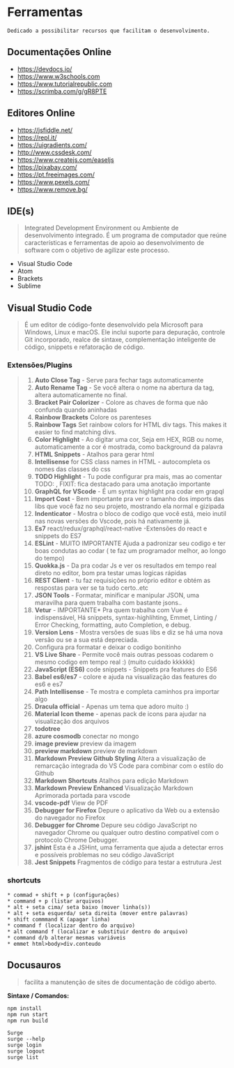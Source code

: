 # Ferramentas

```
Dedicado a possibilitar recursos que facilitam o desenvolvimento.
```


## Documentações Online
* https://devdocs.io/
* https://www.w3schools.com
* https://www.tutorialrepublic.com
* https://scrimba.com/g/gR8PTE

## Editores Online
* https://jsfiddle.net/
* https://repl.it/
* https://uigradients.com/
* http://www.cssdesk.com/
* https://www.createjs.com/easeljs
* https://pixabay.com/
* https://pt.freeimages.com/
* https://www.pexels.com/
* https://www.remove.bg/

## IDE(s)

> Integrated Development Environment ou Ambiente de desenvolvimento integrado. É um programa de computador que reúne características e ferramentas de apoio ao desenvolvimento de software com o objetivo de agilizar este processo.

* Visual Studio Code
* Atom
* Brackets
* Sublime

## Visual Studio Code

> É um editor de código-fonte desenvolvido pela Microsoft para Windows, Linux e macOS. Ele inclui suporte para depuração, controle Git incorporado, realce de sintaxe, complementação inteligente de código, snippets e refatoração de código.

### Extensões/Plugins
> 1. **Auto Close Tag**    - Serve para fechar tags automaticamente
> 1. **Auto Rename Tag**   - Se você altera o nome na abertura da tag, altera automaticamente no final.
> 1. **Bracket Pair Colorizer**    - Colore as chaves de forma que não confunda quando aninhadas
> 1. **Rainbow Brackets** Colore os parenteses
> 1. **Rainbow Tags** Set rainbow colors for HTML div tags. This makes it easier to find matching divs.
> 1. **Color Highlight**    - Ao digitar uma cor, Seja em HEX, RGB ou nome, automaticamente a cor é mostrada, como background da palavra
> 1. **HTML Snippets**  - Atalhos para gerar html
> 1. **Intellisense** for CSS class names in HTML - autocompleta os nomes das classes do css
> 1. **TODO Highlight**  - Tu pode configurar pra mais, mas ao comentar TODO: , FIXIT: fica destacado para uma anotação importante
> 1. **GraphQL for VScode**  - É um syntax highlight pra codar em grapql
> 1. **Import Cost**  - Bem importante pra ver o tamanho dos imports das libs que você faz no seu projeto, mostrando ela normal e gizipada
> 1. **Indenticator**  - Mostra o bloco de codigo que você está, meio inutil nas novas versões do Vscode, pois há nativamente já.
> 1. **Es7** react/redux/graphql/react-native   -Extensões do react e snippets do ES7
> 1. **ESLint**  - MUITO IMPORTANTE Ajuda a padronizar seu codigo e ter boas condutas ao codar ( te faz um programador melhor, ao longo do tempo)
> 1. **Quokka.js**   - Da pra codar Js e ver os resultados em tempo real direto no editor, bom pra testar umas logicas rápidas
> 1. **REST Client**   - tu faz requisições no próprio editor e obtém as respostas para ver se ta tudo certo..etc
> 1.  **JSON Tools**  - Formatar, minificar e manipular JSON, uma maravilha para quem trabalha com bastante jsons..
> 1.  **Vetur**  - IMPORTANTE* Pra quem trabalha com Vue é indispensável, Há snippets, syntax-highlihting, Emmet, Linting / Error Checking, formatting, auto Completion, e debug.
> 1. **Version Lens**  - Mostra versões de suas libs e  diz se há uma nova versão ou se a sua está depreciada.
> 1.   Configura pra formatar e deixar o codigo bonitinho
> 1.  **VS Live Share**   - Permite você mais outras pessoas codarem o mesmo codigo em tempo real :) (muito cuidado kkkkkk)
> 1. **JavaScript (ES6)** code snippets   - Snippets pra features do ES6
> 1.  **Babel es6/es7**    - colore e ajuda na visualização das features do es6 e es7
> 1. **Path Intellisense**  - Te mostra e completa caminhos pra importar algo
> 1. **Dracula official**  - Apenas um tema que adoro muito :)
> 1. **Material Icon theme**   - apenas pack de icons para ajudar na visualização dos arquivos
> 1. **todotree**
> 1. **azure cosmodb** conectar no mongo
> 1. **image preview** preview da imagem
> 1. **preview markdown** preview de markdown
> 1. **Markdown Preview Github Styling** Altera a visualização de remarcação integrada do VS Code para combinar com o estilo do Github
> 1. **Markdown Shortcuts** Atalhos para edição Markdown
> 1. **Markdown Preview Enhanced** Visualização Markdown Aprimorada portada para vscode
> 1. **vscode-pdf** View de PDF
> 1. **Debugger for Firefox** Depure o aplicativo da Web ou a extensão do navegador no Firefox
> 1. **Debugger for Chrome** Depure seu código JavaScript no navegador Chrome ou qualquer outro destino compatível com o protocolo Chrome Debugger.
> 1. **jshint** Esta é a JSHint, uma ferramenta que ajuda a detectar erros e possíveis problemas no seu código JavaScript
> 1. **Jest Snippets** Fragmentos de código para testar a estrutura Jest

### shortcuts
```
* commad + shift + p (configurações)
* command + p (listar arquivos)
* alt + seta cima/ seta baixo (mover linha(s))
* alt + seta esquerda/ seta direita (mover entre palavras)
* shift commmand K (apagar linha)
* command f (localizar dentro do arquivo)
* alt command f (localizar e substituir dentro do arquivo)
* command d/b alterar mesmas variáveis
* emmet html>body>div.conteudo
```

## Docusauros
> facilita a manutenção de sites de documentação de código aberto.


**Sintaxe / Comandos:**
```
npm install
npm run start
npm run build

Surge
surge --help
surge login
surge logout
surge list
```
